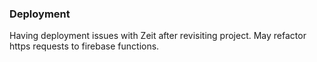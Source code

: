 ### Deployment 
Having deployment issues with Zeit after revisiting project. May refactor https requests to firebase functions.
